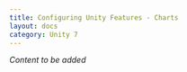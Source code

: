 ```yaml
---
title: Configuring Unity Features - Charts
layout: docs
category: Unity 7
---
```


*Content to be added*